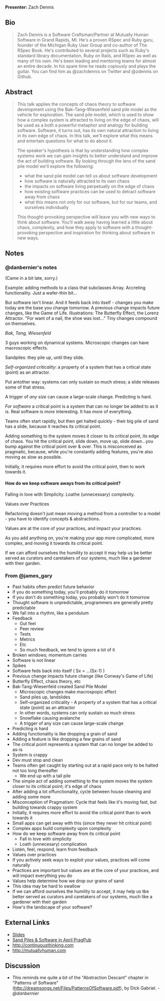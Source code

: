 **Presenter:** Zach Dennis

## Bio

> Zach Dennis is a Software Craftsman/Partner at Mutually Human Software in Grand Rapids, MI. He's a proven RSpec and Ruby guru, founder of the Michigan Ruby User Group and co-author of The RSpec Book. He's contributed to several projects such as Ruby's standard library documentation, Ruby on Rails, and RSpec as well as many of his own. He's been leading and mentoring teams for almost an entire decade. In his spare time he reads copiously and plays the guitar. You can find him as @zachdennis on Twitter and @zdennis on Github.

## Abstract

> This talk applies the concepts of chaos theory to software development using the Bak–Tang–Wiesenfeld sand pile model as the vehicle for exploration. The sand pile model, which is used to show how a complex system is attracted to living on the edge of chaos, will be used as a both a powerful metaphor and analogy for building software. Software, it turns out, has its own natural attraction to living in its own edge of chaos. In this talk, we'll explore what this means and entertain questions for what to do about it.
>
> The speaker's hypothesis is that by understanding how complex systems work we can gain insights to better understand and improve the act of building software. By looking through the lens of the sand pile model we'll explore the following:
>
> * what the sand pile model can tell us about software development
> * how software is naturally attracted to its own chaos
> * the impacts on software living perpetually on the edge of chaos
> * how existing software practices can be used to detract software away from chaos
> * what this means not only for our software, but for our teams, and ourselves individually
>
> This thought-provoking perspective will leave you with new ways to think about software. You’ll walk away having learned a little about chaos, complexity, and how they apply to software with a thought-provoking perspective and inspiration for thinking about software in new ways.

## Notes


### @danbernier's notes

(Came in a bit late, sorry.)

Example: adding methods to a class that subclasses Array. Accreting
functionality. Just a wafer-thin bit...

But software isn't linear. And it feeds back into itself - changes you
make today are the base you change tomorrow. A previous change impacts
future changes, like the Game of Life. Illustrations: The Butterfly
Effect, the Lorenz Attractor.  "For want of a nail, the shoe was
lost..." Tiny changes compound on themselves.

*Bak, Tang, Wiesenfeld*

3 guys working on dynamical systems. Microscopic changes can have
macroscopic effects.

Sandpiles: they pile up, until they slide.

*Self-organized criticality*: a property of a system that has a
critical state (point) as an attractor.

Put antother way: systems can only sustain so much stress; a slide
releases some of that stress.

A trigger of _any size_ can cause a large-scale change. Predicting is
hard.

*For software* a critical point is a system that can no longer be
added to as it is. Real software is _more_ interesting. It has _more_
of everything.

Teams often start rapidly, but then get halted quickly - their big
pile of sand has a slide, because it reaches its critical point.

Adding something to the system moves it closer to its critical point,
its edge of chaos. You hit the critical point, slide down, move up,
slide down...you bump against the critical point over & over. This is
misconceived as pragmatic, because, while you're constantly adding
features, you're also moving as slow as possible.

Initially, it requires more effort to avoid the critical point, then
to work towards it.

#### How do we keep software aways from its critical point?

Falling in love with Simplicity. Loathe (unnecessary) complexity.

Values over Practices

Refactoring doesn't just mean moving a method from a controller to a
model - you have to identify concepts & abstractions.

Values are at the core of your practices, and impact your practices.

As you add anything on, you're making your app more complicated, more
complex, and moving it towards its critical point.

If we can afford ourselves the humility to accept it may help us be
better served as curators and caretakers of our systems, much like a
gardener with their garden.

### From @james\_gary

* Past habits often predict future behavior
* If you do something today, you'll probably do it tomorrow
* If you don't do something today, you probably won't do it tomorrow
* Thought software is unpredictable, programmers are generally pretty predictable
* We fall into a rhythm, like a pendulum
* Feedback
  * Gut feel
  * Peer review
  * Tests
  * Metrics
  * Etc
  * So much feedback, we tend to ignore a lot of it
* Broken windows; momentum carries
* Software is not linear
* Spikes
* Software feds back into itself ( Sx = ...(Sx-1) )
* Previous change impacts future change (like Conway's Game of Life)
* Butterfly Effect, chaos theory, etc
* Bak-Tang-Wiesenfeld created Sand Pile Model
  * Microscopic changes make macrospopic effect
  * Sand piles up, landslides
  * Self-organized criticality - A property of a system that has a critical state (point) as an attractor
  * In other words, systems can only sustain so much stress
  * Snowflake causing avalanche
  * A trigger of any size can cause large-scale change
* Predicting is hard
* Adding functionality is like dropping a grain of sand
* Adding a feature is like dropping a few grains of sand
* The critical point represents a system that can no longer be added to as-is
* System is crappy
* Dev must stop and clean
* Teams often get caught by starting out at a rapid pace only to be halted not too long thereafter
  * We end up with a tall pile
* The simple act of adding something to the system moves the system closer to its critical point; it's edge of chaos
* After adding a lot offunctionality, cycle between house cleaning and adding some more
* Misconception of Pragmatism: Cycle that feels like it's moving fast, but building towards crappy system
* Initially, it requires more effort to avoid the critical point than to work towards it
* Small apps can get away with this (since they never hit critical point)
* Complex apps build complexity upon complexity
* How do we keep software away from its critical point
  * Fall in love with simplicity
  * Loath (unnecesary) complication
* Listen, feel, respond, learn from feedback
* Values over practices
* If you actively seek ways to exploit your values, practices will come naturally
* Practices are important but values are at the core of your practices, and will impact everything you do
* Values help determine how we drop our grains of sand
* This idea may be hard to swallow
* If we can afford ourselves the humility to accept, it may help us tbe better served as curators and caretakers of our systems, much like a gardener with their garden
* How's the landscape of your software?

## External Links

* [Slides](http://speakerdeck.com/u/zdennis/p/sand-piles-and-software-railsconf-2012)
* [Sand Piles & Software in April PragPub](http://pragprog.com/magazines/2012-04/sand-piles-and-software)
* http://continuousthinking.com
* http://mutuallyhuman.com

## Discussion

* This reminds me quite a bit of the "Abstraction Descant" chapter in "Patterns of Software" (http://dreamsongs.net/Files/PatternsOfSoftware.pdf), by Dick Gabriel. - _@danbernier_
